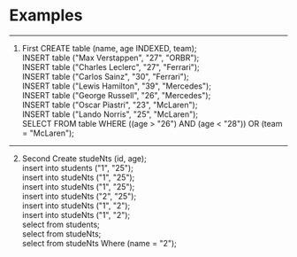 # Examples

---

1. First
CREATE table (name, age INDEXED, team);  
INSERT table ("Max Verstappen", "27", "ORBR");  
INSERT table ("Charles Leclerc", "27", "Ferrari");  
INSERT table ("Carlos Sainz", "30", "Ferrari");  
INSERT table ("Lewis Hamilton", "39", "Mercedes");  
INSERT table ("George Russell", "26", "Mercedes");  
INSERT table ("Oscar Piastri", "23", "McLaren");  
INSERT table ("Lando Norris", "25", "McLaren");  
SELECT FROM table WHERE ((age > "26") AND (age < "28")) OR (team = "McLaren");  

---

2. Second
Create studeNts (id, age);  
insert into students ("1", "25");  
insert into studeNts ("1", "25");  
insert into studeNts ("1", "25");  
insert into studeNts ("2", "25");  
insert into studeNts ("1", "2");  
insert into studeNts ("1", "2");  
select from students;  
select from studeNts;  
select from studeNts Where (name = "2");  
